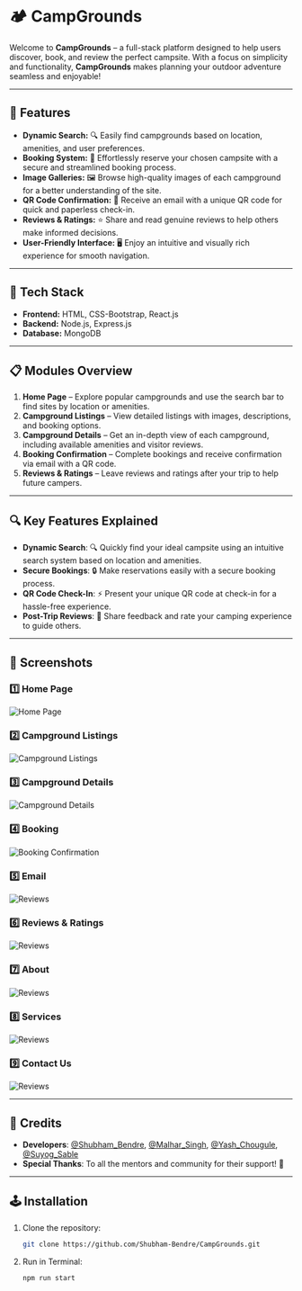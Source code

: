 # 🏕️ CampGrounds

Welcome to **CampGrounds** – a full-stack platform designed to help users discover, book, and review the perfect campsite. With a focus on simplicity and functionality, **CampGrounds** makes planning your outdoor adventure seamless and enjoyable!

---

## 🌟 Features

- **Dynamic Search:** 🔍 Easily find campgrounds based on location, amenities, and user preferences.
- **Booking System:** 📅 Effortlessly reserve your chosen campsite with a secure and streamlined booking process.
- **Image Galleries:** 🖼️ Browse high-quality images of each campground for a better understanding of the site.
- **QR Code Confirmation:** 📧 Receive an email with a unique QR code for quick and paperless check-in.
- **Reviews & Ratings:** ⭐ Share and read genuine reviews to help others make informed decisions.
- **User-Friendly Interface:** 🖥️ Enjoy an intuitive and visually rich experience for smooth navigation.

---

## 🚀 Tech Stack

- **Frontend:** HTML, CSS-Bootstrap, React.js
- **Backend:** Node.js, Express.js
- **Database:** MongoDB

---

## 📋 Modules Overview

1. **Home Page** – Explore popular campgrounds and use the search bar to find sites by location or amenities.
2. **Campground Listings** – View detailed listings with images, descriptions, and booking options.
3. **Campground Details** – Get an in-depth view of each campground, including available amenities and visitor reviews.
4. **Booking Confirmation** – Complete bookings and receive confirmation via email with a QR code.
5. **Reviews & Ratings** – Leave reviews and ratings after your trip to help future campers.

---

## 🔍 Key Features Explained

- **Dynamic Search**: 🔍 Quickly find your ideal campsite using an intuitive search system based on location and amenities.
- **Secure Bookings**: 🔒 Make reservations easily with a secure booking process.
- **QR Code Check-In**: ⚡ Present your unique QR code at check-in for a hassle-free experience.
- **Post-Trip Reviews**: 💬 Share feedback and rate your camping experience to guide others.

---

## 📸 Screenshots

### 1️⃣ Home Page
![Home Page](./screenshots/home.png)

### 2️⃣ Campground Listings
![Campground Listings](./screenshots/find.png)

### 3️⃣ Campground Details
![Campground Details](./screenshots/select.png)

### 4️⃣ Booking
![Booking Confirmation](./screenshots/book.png)

### 5️⃣ Email
![Reviews](./screenshots/email.png)

### 6️⃣ Reviews & Ratings
![Reviews](./screenshots/review.png)

### 7️⃣ About
![Reviews](./screenshots/about.png)

### 8️⃣ Services
![Reviews](./screenshots/services.png)

### 9️⃣ Contact Us
![Reviews](./screenshots/contact.png)

---

## 📜 **Credits**  
- **Developers**: [@Shubham_Bendre](https://github.com/Shubham-Bendre), [@Malhar_Singh](https://github.com/Malhar2400), [@Yash_Chougule](https://github.com/YxASH), [@Suyog_Sable](https://github.com/Suyog_Sable)  
- **Special Thanks**: To all the mentors and community for their support! 🎉
  
---

## 🕹️ **Installation**  
1. Clone the repository:  
   ```bash
   git clone https://github.com/Shubham-Bendre/CampGrounds.git

2. Run in Terminal:
   ```bash
   npm run start
